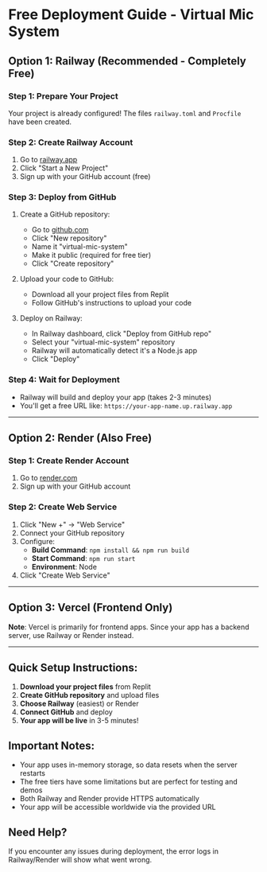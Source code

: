 # Free Deployment Guide - Virtual Mic System

## Option 1: Railway (Recommended - Completely Free)

### Step 1: Prepare Your Project
Your project is already configured! The files `railway.toml` and `Procfile` have been created.

### Step 2: Create Railway Account
1. Go to [railway.app](https://railway.app)
2. Click "Start a New Project"
3. Sign up with your GitHub account (free)

### Step 3: Deploy from GitHub
1. Create a GitHub repository:
   - Go to [github.com](https://github.com)
   - Click "New repository"
   - Name it "virtual-mic-system"
   - Make it public (required for free tier)
   - Click "Create repository"

2. Upload your code to GitHub:
   - Download all your project files from Replit
   - Follow GitHub's instructions to upload your code

3. Deploy on Railway:
   - In Railway dashboard, click "Deploy from GitHub repo"
   - Select your "virtual-mic-system" repository
   - Railway will automatically detect it's a Node.js app
   - Click "Deploy"

### Step 4: Wait for Deployment
- Railway will build and deploy your app (takes 2-3 minutes)
- You'll get a free URL like: `https://your-app-name.up.railway.app`

---

## Option 2: Render (Also Free)

### Step 1: Create Render Account
1. Go to [render.com](https://render.com)
2. Sign up with your GitHub account

### Step 2: Create Web Service
1. Click "New +" → "Web Service"
2. Connect your GitHub repository
3. Configure:
   - **Build Command**: `npm install && npm run build`
   - **Start Command**: `npm run start`
   - **Environment**: Node
4. Click "Create Web Service"

---

## Option 3: Vercel (Frontend Only)

**Note**: Vercel is primarily for frontend apps. Since your app has a backend server, use Railway or Render instead.

---

## Quick Setup Instructions:

1. **Download your project files** from Replit
2. **Create GitHub repository** and upload files
3. **Choose Railway** (easiest) or Render
4. **Connect GitHub** and deploy
5. **Your app will be live** in 3-5 minutes!

## Important Notes:
- Your app uses in-memory storage, so data resets when the server restarts
- The free tiers have some limitations but are perfect for testing and demos
- Both Railway and Render provide HTTPS automatically
- Your app will be accessible worldwide via the provided URL

## Need Help?
If you encounter any issues during deployment, the error logs in Railway/Render will show what went wrong.
